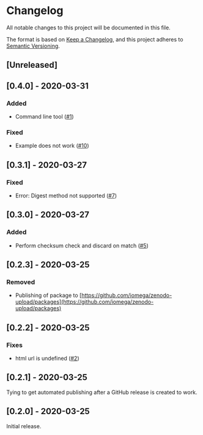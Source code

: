 # Changelog

All notable changes to this project will be documented in this file.

The format is based on [Keep a Changelog](https://keepachangelog.com/en/1.0.0/),
and this project adheres to [Semantic Versioning](https://semver.org/spec/v2.0.0.html).

## [Unreleased]

## [0.4.0] - 2020-03-31

### Added

* Command line tool ([#1](https://github.com/iomega/zenodo-upload/issues/1))

### Fixed

* Example does not work ([#10](https://github.com/iomega/zenodo-upload/issues/10))

## [0.3.1] - 2020-03-27

### Fixed

* Error: Digest method not supported ([#7](https://github.com/iomega/zenodo-upload/issues/7))

## [0.3.0] - 2020-03-27

### Added

* Perform checksum check and discard on match ([#5](https://github.com/iomega/zenodo-upload/issues/5))

## [0.2.3] - 2020-03-25

### Removed

* Publishing of package to [https://github.com/iomega/zenodo-upload/packages](https://github.com/iomega/zenodo-upload/packages)

## [0.2.2] - 2020-03-25

### Fixes

* html url is undefined ([#2](https://github.com/iomega/zenodo-upload/issues/2))

## [0.2.1] - 2020-03-25

Tying to get automated publishing after a GitHub release is created to work.

## [0.2.0] - 2020-03-25

Initial release.
